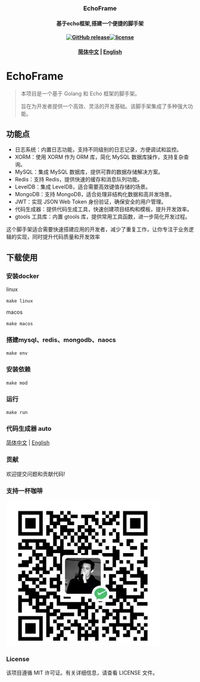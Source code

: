 ### <p align="center">EchoFrame</p>
#### <p align="center">基于echo框架,搭建一个便捷的脚手架</p>
#### <p align="center"><a href="https://github.com/jeffcail/cgncode/releases"><img src="https://img.shields.io/github/release/cgncode/releases.svg" alt="GitHub release"></a><a href="https://github.com/jeffcail/cgncode/blob/master/LICENSE"><img src="https://img.shields.io/github/license/mashape/apistatus.svg" alt="license"></a><p>
#### <p align="center"><a href="./README.md" target="_blank">简体中文</a> | <a href="./README_en.md" target="_blank">English</a> </p>

# EchoFrame
> 本项目是一个基于 Golang 和 Echo 框架的脚手架。
> 
> 旨在为开发者提供一个高效、灵活的开发基础。该脚手架集成了多种强大功能。


## 功能点

* 日志系统：内置日志功能，支持不同级别的日志记录，方便调试和监控。
* XORM：使用 XORM 作为 ORM 库，简化 MySQL 数据库操作，支持复杂查询。
* MySQL：集成 MySQL 数据库，提供可靠的数据存储解决方案。
* Redis：支持 Redis，提供快速的缓存和消息队列功能。
* LevelDB：集成 LevelDB，适合需要高效键值存储的场景。
* MongoDB：支持 MongoDB，适合处理非结构化数据和高并发场景。
* JWT：实现 JSON Web Token 身份验证，确保安全的用户管理。
* 代码生成器：提供代码生成工具，快速创建项目结构和模板，提升开发效率。
* gtools 工具库：内置 gtools 库，提供常用工具函数，进一步简化开发过程。 

这个脚手架适合需要快速搭建应用的开发者，减少了重复工作，让你专注于业务逻辑的实现，同时提升代码质量和开发效率

## 下载使用

### 安装docker
linux
```shell
make linux
```

macos
```shell
make macos
```

### 搭建mysql、redis、mongodb、naocs
```shell
make env
```

### 安装依赖
```shell
make mod
```

### 运行
```shell
make run
```

### 代码生成器 auto
<a href="./cmd/auto/README.md"  target="_blank">简体中文</a>
|
<a href="./cmd/auto/README_en.md"  target="_blank">English</a>

### 贡献
欢迎提交问题和贡献代码!

### 支持一杯咖啡
![wx](./cmd/auto/images/wx.jpg)

### License
该项目遵循 MIT 许可证。有关详细信息，请查看 LICENSE 文件。